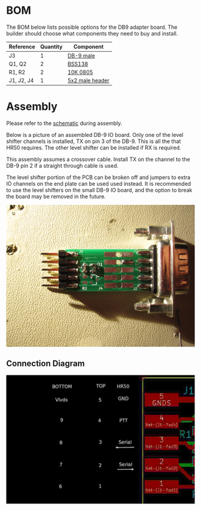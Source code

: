 

# BOM

The BOM below lists possible options for the DB9 adapter board. The builder should choose what components they need to buy and install.

| Reference | Quantity | Component |
| --------- | -------- | --------- |
| J3 | 1 | [DB-9 male](https://www.digikey.com/product-detail/en/edac-inc/627-009-220-047/151-1197-ND/1298747) |
| Q1, Q2 | 2 | [BSS138](https://www.digikey.com/product-detail/en/micro-commercial-co/BSS138W-TP/BSS138W-TPMSCT-ND/6616168) |
| R1, R2 | 2 | [10K 0805](https://www.digikey.com/product-detail/en/yageo/RC0805FR-0710KL/311-10.0KCRCT-ND/730482) |
| J1, J2, J4 | 1 | [5x2 male header](https://www.digikey.com/product-detail/en/sullins-connector-solutions/PRPC005DAAN-RC/S2011EC-05-ND/2775289) |

# Assembly

Please refer to the [schematic](db9.pdf) during assembly. 

Below is a picture of an assembled DB-9 IO board. Only one of the level shifter channels is installed, TX on pin 3 of the DB-9. This is all the that HR50 requires. The other level shifter can be installed if RX is required.

This assembly assumes a crossover cable. Install TX on the channel to the DB-9 pin 2 if a straight through cable is used.

The level shifter portion of the PCB can be broken off and jumpers to extra IO channels on the end plate can be used used instead. It is recommended to use the level shifters on the small DB-9 IO board, and the option to break the board may be removed in the future.

![](../pictures/db9assembly.jpg)

## Connection Diagram

![db9_wiring](../pictures/db9_wiring.jpg)


